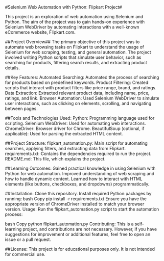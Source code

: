 #Selenium Web Automation with Python: Flipkart Project#

This project is an exploration of web automation using Selenium and Python. The aim of the project was to gain hands-on experience with Selenium WebDriver by automating interactions with a well-known eCommerce website, Flipkart.com.

##Project Overview##
The primary objective of this project was to automate web browsing tasks on Flipkart to understand the usage of Selenium for web scraping, testing, and general automation. The project involved writing Python scripts that simulate user behavior, such as searching for products, filtering search results, and extracting product details.

##Key Features:
Automated Searching: Automated the process of searching for products based on predefined keywords.
Product Filtering: Created scripts that interact with product filters like price range, brand, and ratings.
Data Extraction: Extracted relevant product data, including name, price, ratings, and link.
Browser Automation: Used Selenium WebDriver to simulate user interactions, such as clicking on elements, scrolling, and navigating between pages.

##Tools and Technologies Used:
Python: Programming language used for scripting.
Selenium WebDriver: Used for automating web interactions.
ChromeDriver: Browser driver for Chrome.
BeautifulSoup (optional, if applicable): Used for parsing the extracted HTML content.

##Project Structure:
flipkart_automation.py: Main script for automating searches, applying filters, and extracting data from Flipkart.
requirements.txt: Contains the dependencies required to run the project.
README.md: This file, which explains the project.

##Learning Outcomes:
Gained practical knowledge in using Selenium with Python for web automation.
Improved understanding of web scraping and how to handle dynamic content.
Learned how to interact with HTML elements (like buttons, checkboxes, and dropdowns) programmatically.

##Installation:
Clone this repository.
Install required Python packages by running:
bash
Copy
pip install -r requirements.txt
Ensure you have the appropriate version of ChromeDriver installed to match your browser version.
Usage:
Run the flipkart_automation.py script to start the automation process:

bash
Copy
python flipkart_automation.py
Contributing:
This is a self-learning project, and contributions are not necessary. However, if you have suggestions for improvement or additional features, feel free to open an issue or a pull request.

##License:
This project is for educational purposes only. It is not intended for commercial use.
